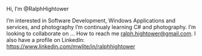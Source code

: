 Hi, I’m @RalphHightower

I’m interested in Software Development, Windows Applications and services, and photography 
I’m continualy learning C# and photography.
I’m looking to collaborate on ...
How to reach me ralph.hightower@gmail.com.
I also have a profile on LinkedIn: https://www.linkedin.com/mwlite/in/ralphhightower

<!---
RalphHightower/RalphHightower is a ✨ special ✨ repository because its `README.md` (this file) appears on your GitHub profile.
You can click the Preview link to take a look at your changes.
--->
